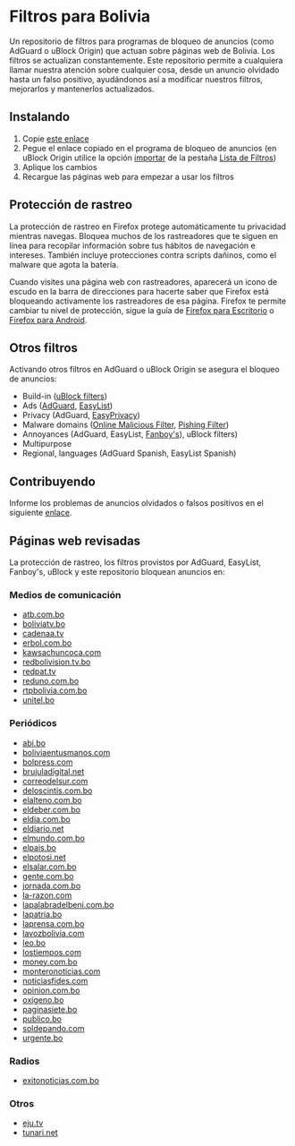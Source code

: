 # Filtros para Bolivia

Un repositorio de filtros para programas de bloqueo de anuncios (como AdGuard o uBlock Origin) que actuan sobre páginas web de Bolivia. Los filtros se actualizan constantemente. Este repositorio permite a cualquiera llamar nuestra atención sobre cualquier cosa, desde un anuncio olvidado hasta un falso positivo, ayudándonos así a modificar nuestros filtros, mejorarlos y mantenerlos actualizados.

## Instalando

1. Copie [este enlace](https://raw.githubusercontent.com/51114u9/bolivia-ublockfilters/master/bolivia-ublockfilters.txt)
2. Pegue el enlace copiado en el programa de bloqueo de anuncios (en uBlock Origin utilice la opción [importar](https://github.com/gorhill/uBlock/wiki/Filter-lists-from-around-the-web) de la pestaña [Lista de Filtros](https://github.com/gorhill/uBlock/wiki/Dashboard:-Filter-lists))
3. Aplique los cambios
4. Recargue las páginas web para empezar a usar los filtros

## Protección de rastreo

La protección de rastreo en Firefox protege automáticamente tu privacidad mientras navegas. Bloquea muchos de los rastreadores que te siguen en línea para recopilar información sobre tus hábitos de navegación e intereses. También incluye protecciones contra scripts dañinos, como el malware que agota la batería.

Cuando visites una página web con rastreadores, aparecerá un icono de escudo en la barra de direcciones para hacerte saber que Firefox está bloqueando activamente los rastreadores de esa página. Firefox te permite cambiar tu nivel de protección, sigue la guía de [Firefox para Escritorio](https://support.mozilla.org/kb/enhanced-tracking-protection-firefox-desktop) o [Firefox para Android](https://support.mozilla.org/kb/enhanced-tracking-protection-firefox-android).

## Otros filtros

Activando otros filtros en AdGuard o uBlock Origin se asegura el bloqueo de anuncios:

* Build-in ([uBlock filters](https://github.com/uBlockOrigin/uAssets))
* Ads ([AdGuard](https://github.com/AdguardTeam/AdguardFilters), [EasyList](https://forums.lanik.us/))
* Privacy (AdGuard, [EasyPrivacy](https://forums.lanik.us/))
* Malware domains ([Online Malicious Filter](https://gitlab.com/curben/urlhaus-filter#urlhaus-malicious-url-blocklist), [Pishing Filter](https://gitlab.com/curben/phishing-filter#phishing-url-blocklist))
* Annoyances (AdGuard, EasyList, [Fanboy's](https://forums.lanik.us/)), uBlock filters)
* Multipurpose
* Regional, languages (AdGuard Spanish, EasyList Spanish)

## Contribuyendo

Informe los problemas de anuncios olvidados o falsos positivos en el siguiente [enlace](https://github.com/51114u9/bolivia-ublockfilters/issues).

## Páginas web revisadas

La protección de rastreo, los filtros provistos por AdGuard, EasyList, Fanboy's, uBlock y este repositorio bloquean anuncios en:

### Medios de comunicación

* [atb.com.bo](https://www.atb.com.bo/)
* [boliviatv.bo](http://www.boliviatv.bo/)
* [cadenaa.tv](http://www.cadenaa.tv/)
* [erbol.com.bo](http://erbol.com.bo/)
* [kawsachuncoca.com](https://kawsachuncoca.com/)
* [redbolivision.tv.bo](https://www.redbolivision.tv.bo/)
* [redpat.tv](https://www.redpat.tv/)
* [reduno.com.bo](https://www.reduno.com.bo/)
* [rtpbolivia.com.bo](http://www.rtpbolivia.com.bo/)
* [unitel.bo](https://unitel.bo/)

### Periódicos

* [abi.bo](https://www.abi.bo/)
* [boliviaentusmanos.com](https://www.boliviaentusmanos.com/)
* [bolpress.com](https://www.bolpress.com/)
* [brujuladigital.net](https://brujuladigital.net/)
* [correodelsur.com](https://correodelsur.com/)
* [deloscintis.com.bo](https://www.deloscintis.com.bo/)
* [elalteno.com.bo](http://www.elalteno.com.bo/)
* [eldeber.com.bo](https://eldeber.com.bo/)
* [eldia.com.bo](https://www.eldia.com.bo/)
* [eldiario.net](https://www.eldiario.net/)
* [elmundo.com.bo](https://elmundo.com.bo/)
* [elpais.bo](https://elpais.bo/)
* [elpotosi.net](https://elpotosi.net/)
* [elsalar.com.bo](https://elsalar.com.bo/)
* [gente.com.bo](http://www.gente.com.bo/)
* [jornada.com.bo](https://jornada.com.bo/)
* [la-razon.com](https://www.la-razon.com/)
* [lapalabradelbeni.com.bo](https://lapalabradelbeni.com.bo/)
* [lapatria.bo](https://lapatria.bo/)
* [laprensa.com.bo](http://www.laprensa.com.bo/)
* [lavozbolivia.com](https://lavozbolivia.com/)
* [leo.bo](https://leo.bo/)
* [lostiempos.com](https://www.lostiempos.com/)
* [money.com.bo](https://www.money.com.bo/)
* [monteronoticias.com](https://monteronoticias.com/)
* [noticiasfides.com](https://www.noticiasfides.com/)
* [opinion.com.bo](https://www.opinion.com.bo/)
* [oxigeno.bo](http://oxigeno.bo/)
* [paginasiete.bo](https://www.paginasiete.bo/)
* [publico.bo](https://publico.bo/)
* [soldepando.com](https://www.soldepando.com/)
* [urgente.bo](http://urgente.bo/)

### Radios

* [exitonoticias.com.bo](https://exitonoticias.com.bo/)

### Otros

* [eju.tv](https://eju.tv/)
* [tunari.net](https://tunari.net/)
